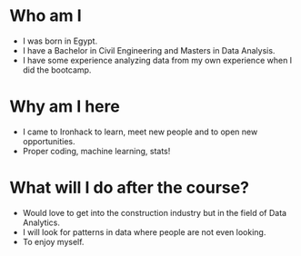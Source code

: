 
# Who am I

* I was born in Egypt.
* I have a Bachelor in Civil Engineering and Masters in Data Analysis.
* I have some experience analyzing data from my own experience when I did the bootcamp.

# Why am I here

* I came to Ironhack to learn, meet new people and to open new opportunities.
* Proper coding, machine learning, stats!

# What will I do after the course?

* Would love to get into the construction industry but in the field of Data Analytics.
* I will look for patterns in data where people are not even looking.
* To enjoy myself.
